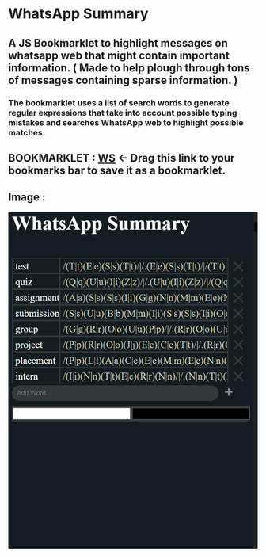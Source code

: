 # WhatsApp Summary

## A JS Bookmarklet to highlight messages on whatsapp web that might contain important information. ( Made to help plough through tons of messages containing sparse information. )

### The bookmarklet uses a list of search words to generate regular expressions that take into account possible typing mistakes and searches WhatsApp web to highlight possible matches.



## BOOKMARKLET : <a class="bookmarklet" href="javascript:(function(){(()%3D%3E%7Bif(%22https%3A%2F%2Fweb.whatsapp.com%2F%22!%3Dwindow.location)return%20void%20window.alert(%22This%20bookmarklet%20only%20works%20on%20web.whatsapp.com%22)%3Bconst%20e%3Dwindow.open(%22%22%2C%22_blank%22%2C%22width%3D500%2Cheight%3D700%22)%3Be.document.body.innerHTML%3D'%3Cstyle%3E%5Cn%20%20%20%20%3Aroot%7B--bgC%3Argb(19%2C28%2C33)%3B--C%3Awhite%3B--hidC%3A%20rgb(203%2C204%2C182)%3B--bgInput%3Argb(51%2C56%2C59)%3B--borderCol%3A%20rgb(50%2C55%2C57)%3B%7D%5Cn%20%20%20%20body%7Bbackground-color%3A%20var(--bgC)%3Bcolor%3A%20var(--C)%3Bfont-size%3A%2020px%3Bline-height%3A%2032px%3B%7D%5Cn%20%20%20%20input%7Bbackground-color%3A%20var(--bgInput)%3Bcolor%3A%20var(--C)%3Boutline%3A%20none%3Bborder%3A%20none%3Bpadding%3A%202px%2010px%3Bheight%3A%2032px%3Bborder-radius%3A%2032px%3Bwidth%3A%20calc(100%25%20-%2065px)%3B%7D%5Cn%20%20%20%20img%7Bmargin-top%3A10px%3Bheight%3A%2032px%3Bpadding%3A%205px%3Bposition%3Arelative%3B%20top%3A15px%3Bfilter%3A%20saturate(0)%3B%7D%5Cn%20%20%20%20img%3Ahover%7Bfilter%3A%20saturate(1)%3B%7D%5Cn%20%20%20%20.wordName%7Bdisplay%3Ainline-block%3Bwidth%3A20%25%3Bpadding%3A%200px%205px%3Bheight%3A%20100%25%3Bborder%3A%20var(--borderCol)%202px%20solid%3Bbox-sizing%3A%20border-box%3Boverflow-y%3A%20hidden%3Boverflow-x%3A%20scroll%3Bposition%3A%20relative%3Btop%3A%208px%3B%7D%5Cn%20%20%20%20.regExName%7Bdisplay%3Ainline-block%3Bcolor%3A%20var(--hidC)%3Bwidth%3A%20calc(80%25%20-%2045px)%3Bheight%3A%20100%25%3Bpadding%3A%200px%205px%3Bborder%3A%20var(--borderCol)%202px%20solid%3Bbox-sizing%3A%20border-box%3Bword-wrap%3A%20none%3Boverflow-y%3A%20hidden%3Boverflow-x%3A%20scroll%3Bposition%3A%20relative%3Btop%3A%208px%3Bwhite-space%3A%20nowrap%3B%7D%5Cn%20%20%20%20.wordEntry%7Bheight%3A%2032px%3Bpadding%3A%200px%3Bmargin%3A%200px%3B%7D%5Cn%20%20%20%20%3A%3A-webkit-scrollbar%7Bheight%3A%200px%3Bwidth%3A%200px%3B%7D%5Cn%20%20%20%20.col%7Bmargin-top%3A10px%3Bpadding%3A0px%3Bborder-radius%3A0px%3Bwidth%3A50%25%3B%7D%5Cn%20%20%20%20%3C%2Fstyle%3E%5Cn%20%20%20%20%3Ch1%3EWhatsApp%20Summary%3C%2Fh1%3E%3Cdiv%20id%3D%22wordList%22%3E%3C%2Fdiv%3E%3Cinput%20id%3D%5C'wordInput%5C'%20type%3D%22text%22%20placeholder%3D%22Add%20Word%22%3E%3Cimg%20id%3D%22addWordBtn%22%20src%3D%22https%3A%2F%2Fs2.svgbox.net%2Fhero-solid.svg%3Fic%3Dplus%26color%3D00af9c%22%3E%5Cn%20%20%20%20%3Cinput%20id%3D%22bgCol%22%20class%3D%22col%22%20type%3D%22color%22%3E%3Cinput%20id%3D%22hlCol%22%20class%3D%22col%22%20type%3D%22color%22%20value%3D%22%23000000%22%3E%5Cn%20%20%20%20'%3Bconst%20t%3De.document.getElementById(%22bgCol%22)%2Co%3De.document.getElementById(%22hlCol%22)%3B%7Blet%20e%3DlocalStorage.getItem(%22wasbgc%22)%3Bnull%3D%3D%3De%26%26(e%3D%22%2300af9c%22)%2Ct.value%3De%3Blet%20n%3DlocalStorage.getItem(%22washlc%22)%3Bnull%3D%3D%3De%26%26(e%3D%22%23000000%22)%2Co.value%3Dn%7Dt.addEventListener(%22change%22%2C(()%3D%3E%7BlocalStorage.setItem(%22wasbgc%22%2Ct.value)%7D))%2Co.addEventListener(%22change%22%2C(()%3D%3E%7BlocalStorage.setItem(%22washlc%22%2Co.value)%7D))%3Bconst%20n%3De%3D%3E%7Blet%20t%3D%22%22%3Bfor(let%20o%3D0%3Bo%3Ce.length%3B%2B%2Bo)%7Blet%20n%3De.charAt(o)%3Bswitch(n)%7Bcase%22.%22%3Acase%22%5C%5C%22%3Acase%22%2B%22%3Acase%22-%22%3Acase%22%3F%22%3Acase%22*%22%3Acase%22%5E%22%3Acase%22%24%22%3Acase%22%2F%22%3At%2B%3D%22%5C%5C%22%2Bn%3Bbreak%3Bdefault%3At%2B%3D%60(%24%7Bn.toUpperCase()%7D%7C%24%7Bn.toLowerCase()%7D)%60%7D%7Dreturn%20t%7D%2Cl%3D(e%2Ct)%3D%3E%7Bt.push(new%20RegExp(n(e)))%3Bfor(let%20o%3D0%3Bo%3Ce.length%3B%2B%2Bo)%7Blet%20l%3Dn(e.slice(0%2Co))%3Bl%2B%3D%22.%22%2Cl%2B%3Dn(e.slice(o%2B1%2Ce.length))%2Ct.push(new%20RegExp(l))%7Dfor(let%20o%3D1%3Bo%3Ce.length%2B1%3B%2B%2Bo)%7Blet%20l%3Dn(e.slice(0%2Co))%3Bl%2B%3D%22*%22%2Cl%2B%3Dn(e.slice(o%2Ce.length))%2Ct.push(new%20RegExp(l))%7D%7D%3Blet%20r%3Dnew%20Set%2Ca%3D%5B%5D%3Bconst%20d%3D()%3D%3E%7Blet%20e%3D%5B%5D%3Br.forEach((t%3D%3E%7Be.push(t)%7D))%2ClocalStorage.setItem(%22was%22%2CJSON.stringify(e))%7D%3B(()%3D%3E%7Blet%20e%3DlocalStorage.getItem(%22was%22)%3Be%3Dnull!%3De%3FJSON.parse(e)%3A%5B%5D%2Cr.clear()%3Bfor(let%20t%3D0%3Bt%3Ce.length%3B%2B%2Bt)r.add(e%5Bt%5D)%7D)()%3Bconst%20i%3De.document.getElementById(%22wordList%22)%2Cs%3D()%3D%3E%7Bi.innerHTML%3D%22%22%2Ca%3D%5B%5D%2Cr.forEach((e%3D%3E%7Bi.append((e%3D%3E%7Bconst%20t%3Ddocument.createElement(%22div%22)%3Bt.classList.add(%22wordEntry%22)%3Bconst%20o%3Ddocument.createElement(%22span%22)%3Bo.innerText%3De%2Co.classList.add(%22wordName%22)%3Bconst%20n%3Ddocument.createElement(%22span%22)%3Blet%20a%3D%5B%5D%3Bl(e%2Ca)%2Cn.innerText%3D%22%22%3Bfor(let%20e%3D0%3Be%3Ca.length%3B%2B%2Be)n.innerText%2B%3Da%5Be%5D.toString()%2B%22%7C%22%3Bn.classList.add(%22regExName%22)%3Bconst%20i%3Ddocument.createElement(%22img%22)%3Breturn%20i.src%3D%22https%3A%2F%2Fs2.svgbox.net%2Fhero-solid.svg%3Fic%3Dx%26color%3Dff0000%22%2Ci.addEventListener(%22click%22%2C(()%3D%3E%7Br.delete(e)%2Cs()%2Cd()%7D))%2Ct.append(o%2Cn%2Ci)%2Ct%7D)(e))%2Cl(e%2Ca)%7D))%7D%3Bs()%3Blet%20c%3De.document.getElementById(%22addWordBtn%22)%2Cp%3De.document.getElementById(%22wordInput%22)%3Bc.addEventListener(%22click%22%2C(()%3D%3E%7Br.add(p.value)%2Cs()%2Cd()%7D))%3Bconst%20g%3D(e%2Ct)%3D%3E%7Blet%20o%3D0%3Bfor(let%20n%3D0%3Bn%3Ce.children.length%3B%2B%2Bn)g(e.children%5Bn%5D%2Ct)%26%26o%2B%2B%3Bif(o%3E0)return!0%3Bif(null!%3De.innerText)for(let%20o%3D0%3Bo%3Ca.length%3B%2B%2Bo)if(e.innerText.search(a%5Bo%5D)%3E%3D0)return%20t.push(e)%2C!0%3Breturn!1%7D%3BsetInterval((()%3D%3E%7Bconsole.log(%22whatsapp%20summary%20working%20!!!%22)%3Blet%20e%3D%5B%5D%3Bg(document.body%2Ce)%3Bfor(let%20n%3D0%3Bn%3Ce.length%3B%2B%2Bn)e%5Bn%5D.style.backgroundColor%3Dt.value%2Ce%5Bn%5D.style.color%3Do.value%7D)%2C500)%7D)()%3B})()">WS</a> <- Drag this link to your bookmarks bar to save it as a bookmarklet.

## Image :
![](./images/settings.PNG)